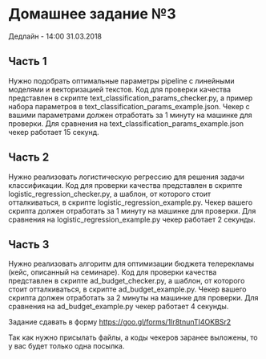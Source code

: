 # Домашнее задание №3

Дедлайн - 14:00 31.03.2018

## Часть 1

Нужно подобрать оптимальные параметры pipeline с линейными моделями и векторизацией текстов. Код для проверки качества представлен в скрипте text_classification_params_checker.py, а пример набора параметров в text_classification_params_example.json. Чекер с вашими параметрами должен отработать за 1 минуту на машинке для проверки. Для сравнения на text_classification_params_example.json чекер работает 15 секунд.

## Часть 2

Нужно реализовать логистическую регрессию для решения задачи классификации. Код для проверки качества представлен в  скрипте logistic_regression_checker.py, а шаблон, от которого стоит отталкиваться, в скрипте logistic_regression_example.py. Чекер вашего скрипта должен отработать за 1 минуту на машинке для проверки. Для сравнения на logistic_regression_example.py чекер работает 2 секунды.

## Часть 3

Нужно реализовать алгоритм для оптимизации бюджета телерекламы (кейс, описанный на семинаре). Код для проверки качества представлен в  скрипте ad_budget_checker.py, а шаблон, от которого стоит отталкиваться, в скрипте ad_budget_example.py. Чекер вашего скрипта должен отработать за 2 минуты на машинке для проверки. Для сравнения на ad_budget_example.py чекер работает 4 секунды.

Задание сдавать в форму https://goo.gl/forms/1Ir8tnunTI4OKBSr2

Так как нужно присылать файлы, а коды чекеров заранее выложены, то у вас будет только одна посылка.
